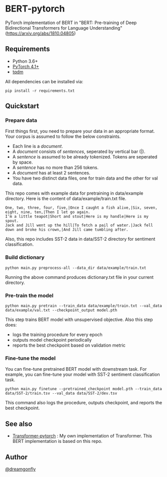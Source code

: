# BERT-pytorch
PyTorch implementation of BERT in "BERT: Pre-training of Deep Bidirectional Transformers for Language Understanding" (https://arxiv.org/abs/1810.04805)

## Requirements
- Python 3.6+
- [PyTorch 4.1+](http://pytorch.org/)
- [tqdm](https://github.com/tqdm/tqdm)

All dependencies can be installed via:

```
pip install -r requirements.txt
```

## Quickstart

### Prepare data
First things first, you need to prepare your data in an appropriate format. 
Your corpus is assumed to follow the below constraints.

- Each line is a *document*.
- A *document* consists of *sentences*, seperated by vertical bar (|).
- A *sentence* is assumed to be already tokenized. Tokens are seperated by space.
- A *sentence* has no more than 256 tokens.
- A *document* has at least 2 sentences. 
- You have two distinct data files, one for train data and the other for val data.

This repo comes with example data for pretraining in data/example directory.
Here is the content of data/example/train.txt file.

```
One, two, three, four, five,|Once I caught a fish alive,|Six, seven, eight, nine, ten,|Then I let go again.
I’m a little teapot|Short and stout|Here is my handle|Here is my spout.
Jack and Jill went up the hill|To fetch a pail of water.|Jack fell down and broke his crown,|And Jill came tumbling after.  
```

Also, this repo includes SST-2 data in data/SST-2 directory for sentiment classification.

### Build dictionary
```
python main.py preprocess-all --data_dir data/example/train.txt
```
Running the above command produces dictionary.txt file in your current directory.

### Pre-train the model
```
python main.py pretrain --train_data data/example/train.txt --val_data data/example/val.txt --checkpoint_output model.pth
```
This step trains BERT model with unsupervised objective. Also this step does:
- logs the training procedure for every epoch
- outputs model checkpoint periodically
- reports the best checkpoint based on validation metric

### Fine-tune the model
You can fine-tune pretrained BERT model with downstream task.
For example, you can fine-tune your model with SST-2 sentiment classification task. 
```
python main.py finetune --pretrained_checkpoint model.pth --train_data data/SST-2/train.tsv --val_data data/SST-2/dev.tsv
```
This command also logs the procedure, outputs checkpoint, and reports the best checkpoint.

## See also
- [Transformer-pytorch](https://github.com/dreamgonfly/Transformer-pytorch) : My own implementation of Transformer. This BERT implementation is based on this repo.

## Author
[@dreamgonfly](https://github.com/dreamgonfly)
